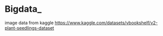 # Bigdata_
image data from kaggle https://www.kaggle.com/datasets/vbookshelf/v2-plant-seedlings-dataset
